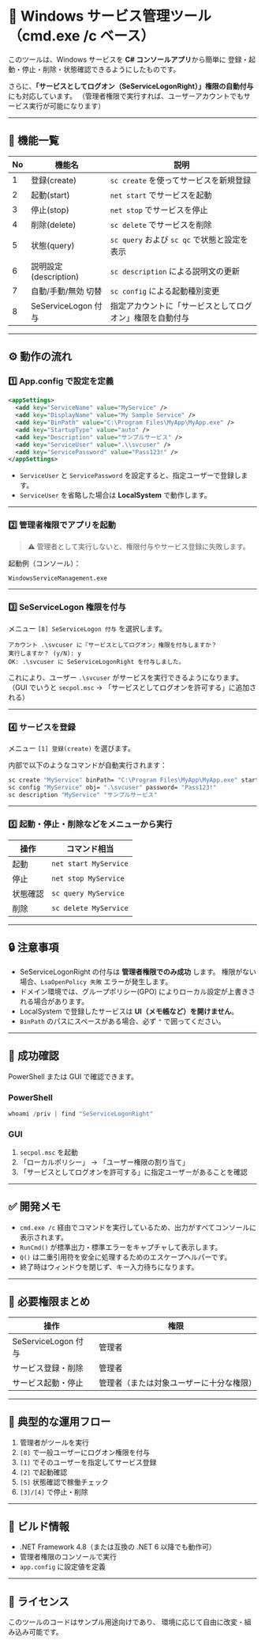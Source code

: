 # 🧩 Windows サービス管理ツール（cmd.exe /c ベース）

このツールは、Windows サービスを **C# コンソールアプリ**から簡単に
登録・起動・停止・削除・状態確認できるようにしたものです。

さらに、**「サービスとしてログオン（SeServiceLogonRight）」権限の自動付与**にも対応しています。
（管理者権限で実行すれば、ユーザーアカウントでもサービス実行が可能になります）

---

## 🚀 機能一覧

| No | 機能名               | 説明                               |
| -- | ----------------- | -------------------------------- |
| 1  | 登録(create)        | `sc create` を使ってサービスを新規登録        |
| 2  | 起動(start)         | `net start` でサービスを起動             |
| 3  | 停止(stop)          | `net stop` でサービスを停止              |
| 4  | 削除(delete)        | `sc delete` でサービスを削除             |
| 5  | 状態(query)         | `sc query` および `sc qc` で状態と設定を表示 |
| 6  | 説明設定(description) | `sc description` による説明文の更新       |
| 7  | 自動/手動/無効 切替       | `sc config` による起動種別変更            |
| 8  | SeServiceLogon 付与 | 指定アカウントに「サービスとしてログオン」権限を自動付与     |

---

## ⚙️ 動作の流れ

### 1️⃣ App.config で設定を定義

```xml
<appSettings>
  <add key="ServiceName" value="MyService" />
  <add key="DisplayName" value="My Sample Service" />
  <add key="BinPath" value="C:\Program Files\MyApp\MyApp.exe" />
  <add key="StartupType" value="auto" />
  <add key="Description" value="サンプルサービス" />
  <add key="ServiceUser" value=".\\svcuser" />
  <add key="ServicePassword" value="Pass123!" />
</appSettings>
```

* `ServiceUser` と `ServicePassword` を設定すると、指定ユーザーで登録します。
* `ServiceUser` を省略した場合は **LocalSystem** で動作します。

---

### 2️⃣ 管理者権限でアプリを起動

> ⚠️ 管理者として実行しないと、権限付与やサービス登録に失敗します。

起動例（コンソール）：

```cmd
WindowsServiceManagement.exe
```

---

### 3️⃣ SeServiceLogon 権限を付与

メニュー `[8] SeServiceLogon 付与` を選択します。

```
アカウント .\svcuser に『サービスとしてログオン』権限を付与しますか？
実行しますか？ (y/N): y
OK: .\svcuser に SeServiceLogonRight を付与しました。
```

これにより、ユーザー `.\svcuser` がサービスを実行できるようになります。
（GUI でいうと `secpol.msc` → 「サービスとしてログオンを許可する」に追加される）

---

### 4️⃣ サービスを登録

メニュー `[1] 登録(create)` を選びます。

内部で以下のようなコマンドが自動実行されます：

```cmd
sc create "MyService" binPath= "C:\Program Files\MyApp\MyApp.exe" start= auto DisplayName= "My Sample Service"
sc config "MyService" obj= ".\svcuser" password= "Pass123!"
sc description "MyService" "サンプルサービス"
```

---

### 5️⃣ 起動・停止・削除などをメニューから実行

| 操作   | コマンド相当                |
| ---- | --------------------- |
| 起動   | `net start MyService` |
| 停止   | `net stop MyService`  |
| 状態確認 | `sc query MyService`  |
| 削除   | `sc delete MyService` |

---

## 🔒 注意事項

* SeServiceLogonRight の付与は **管理者権限でのみ成功** します。
  権限がない場合、`LsaOpenPolicy 失敗` エラーが発生します。
* ドメイン環境では、グループポリシー(GPO) によりローカル設定が上書きされる場合があります。
* LocalSystem で登録したサービスは **UI（メモ帳など）を開けません**。
* `BinPath` のパスにスペースがある場合、必ず `"` で囲ってください。

---

## 🧩 成功確認

PowerShell または GUI で確認できます。

### PowerShell

```powershell
whoami /priv | find "SeServiceLogonRight"
```

### GUI

1. `secpol.msc` を起動
2. 「ローカルポリシー」 → 「ユーザー権限の割り当て」
3. 「サービスとしてログオンを許可する」に指定ユーザーがあることを確認

---

## ✅ 開発メモ

* `cmd.exe /c` 経由でコマンドを実行しているため、出力がすべてコンソールに表示されます。
* `RunCmd()` が標準出力・標準エラーをキャプチャして表示します。
* `Q()` は二重引用符を安全に処理するためのエスケープヘルパーです。
* 終了時はウィンドウを閉じず、キー入力待ちになります。

---

## 📘 必要権限まとめ

| 操作                | 権限                   |
| ----------------- | -------------------- |
| SeServiceLogon 付与 | 管理者                  |
| サービス登録・削除         | 管理者                  |
| サービス起動・停止         | 管理者（または対象ユーザーに十分な権限） |

---

## 💬 典型的な運用フロー

1. 管理者がツールを実行
2. `[8]` で一般ユーザーにログオン権限を付与
3. `[1]` でそのユーザーを指定してサービス登録
4. `[2]` で起動確認
5. `[5]` 状態確認で稼働チェック
6. `[3]/[4]` で停止・削除

---

## 🧰 ビルド情報

* .NET Framework 4.8（または互換の .NET 6 以降でも動作可）
* 管理者権限のコンソールで実行
* `app.config` に設定値を定義

---

## 📝 ライセンス

このツールのコードはサンプル用途向けであり、
環境に応じて自由に改変・組み込み可能です。
